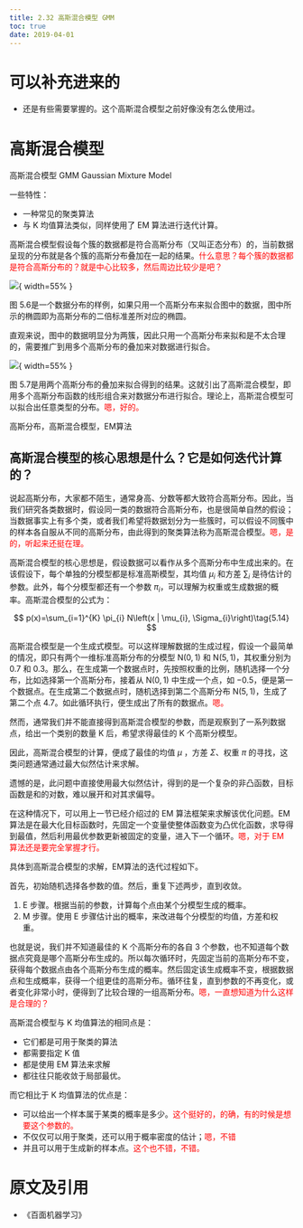 ```yaml
---
title: 2.32 高斯混合模型 GMM
toc: true
date: 2019-04-01
---
```

# 可以补充进来的

- 还是有些需要掌握的。这个高斯混合模型之前好像没有怎么使用过。

# 高斯混合模型


高斯混合模型 GMM Gaussian Mixture Model


一些特性：

- 一种常见的聚类算法
- 与 K 均值算法类似，同样使用了 EM 算法进行迭代计算。

高斯混合模型假设每个簇的数据都是符合高斯分布（又叫正态分布）的，当前数据呈现的分布就是各个簇的高斯分布叠加在一起的结果。<span style="color:red;">什么意思？每个簇的数据都是符合高斯分布的？就是中心比较多，然后周边比较少是吧？</span>


![](http://images.iterate.site/blog/image/20190401/uOQd6z6JvWwG.png?imageslim){ width=55% }

图 5.6是一个数据分布的样例，如果只用一个高斯分布来拟合图中的数据，图中所示的椭圆即为高斯分布的二倍标准差所对应的椭圆。

直观来说，图中的数据明显分为两簇，因此只用一个高斯分布来拟和是不太合理的，需要推广到用多个高斯分布的叠加来对数据进行拟合。

![](http://images.iterate.site/blog/image/20190401/tVD60SI3n9e9.png?imageslim){ width=55% }

图 5.7是用两个高斯分布的叠加来拟合得到的结果。这就引出了高斯混合模型，即用多个高斯分布函数的线形组合来对数据分布进行拟合。理论上，高斯混合模型可以拟合出任意类型的分布。<span style="color:red;">嗯，好的。</span>


高斯分布，高斯混合模型，EM算法


## 高斯混合模型的核心思想是什么？它是如何迭代计算的？

说起高斯分布，大家都不陌生，通常身高、分数等都大致符合高斯分布。因此，当我们研究各类数据时，假设同一类的数据符合高斯分布，也是很简单自然的假设；当数据事实上有多个类，或者我们希望将数据划分为一些簇时，可以假设不同簇中的样本各自服从不同的高斯分布，由此得到的聚类算法称为高斯混合模型。<span style="color:red;">嗯，是的，听起来还挺在理。</span>


高斯混合模型的核心思想是，假设数据可以看作从多个高斯分布中生成出来的。在该假设下，每个单独的分模型都是标准高斯模型，其均值 $\mu_i$ 和方差 $\sum_i$ 是待估计的参数。此外，每个分模型都还有一个参数 $\pi_i$，可以理解为权重或生成数据的概率。高斯混合模型的公式为：


$$
p(x)=\sum_{i=1}^{K} \pi_{i} N\left(x | \mu_{i}, \Sigma_{i}\right)\tag{5.14}
$$


高斯混合模型是一个生成式模型。可以这样理解数据的生成过程，假设一个最简单的情况，即只有两个一维标准高斯分布的分模型 $\mathrm{N}(0,1)$ 和 $\mathrm{N}(5,1)$，其权重分别为 $0.7$ 和 $0.3$。那么，在生成第一个数据点时，先按照权重的比例，随机选择一个分布，比如选择第一个高斯分布，接着从 $\mathrm{N}(0,1)$  中生成一个点，如 $−0.5$，便是第一个数据点。在生成第二个数据点时，随机选择到第二个高斯分布 $\mathrm{N}(5,1)$，生成了第二个点 $4.7$。如此循环执行，便生成出了所有的数据点。<span style="color:red;">嗯。</span>


然而，通常我们并不能直接得到高斯混合模型的参数，而是观察到了一系列数据点，给出一个类别的数量 K 后，希望求得最佳的 K 个高斯分模型。

因此，高斯混合模型的计算，便成了最佳的均值 $\mu$ ，方差 $\Sigma$、权重 $\pi$ 的寻找，这类问题通常通过最大似然估计来求解。

遗憾的是，此问题中直接使用最大似然估计，得到的是一个复杂的非凸函数，目标函数是和的对数，难以展开和对其求偏导。

在这种情况下，可以用上一节已经介绍过的 EM 算法框架来求解该优化问题。EM算法是在最大化目标函数时，先固定一个变量使整体函数变为凸优化函数，求导得到最值，然后利用最优参数更新被固定的变量，进入下一个循环。<span style="color:red;">嗯，对于 EM 算法还是要完全掌握才行。</span>

具体到高斯混合模型的求解，EM算法的迭代过程如下。

首先，初始随机选择各参数的值。然后，重复下述两步，直到收敛。

1. E 步骤。根据当前的参数，计算每个点由某个分模型生成的概率。
2. M 步骤。使用 E 步骤估计出的概率，来改进每个分模型的均值，方差和权重。

也就是说，我们并不知道最佳的 K 个高斯分布的各自 3 个参数，也不知道每个数据点究竟是哪个高斯分布生成的。所以每次循环时，先固定当前的高斯分布不变，获得每个数据点由各个高斯分布生成的概率。然后固定该生成概率不变，根据数据点和生成概率，获得一个组更佳的高斯分布。循环往复，直到参数的不再变化，或者变化非常小时，便得到了比较合理的一组高斯分布。<span style="color:red;">嗯，一直想知道为什么这样是合理的？</span>

高斯混合模型与 K 均值算法的相同点是：

- 它们都是可用于聚类的算法
- 都需要指定 K 值
- 都是使用 EM 算法来求解
- 都往往只能收敛于局部最优。

而它相比于 K 均值算法的优点是：

- 可以给出一个样本属于某类的概率是多少。<span style="color:red;">这个挺好的，的确，有的时候是想要这个参数的。</span>
- 不仅仅可以用于聚类，还可以用于概率密度的估计；<span style="color:red;">嗯，不错</span>
- 并且可以用于生成新的样本点。<span style="color:red;">这个也不错，不错。</span>


# 原文及引用

- 《百面机器学习》
